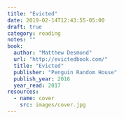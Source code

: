 ```yaml
---
title: "Evicted"
date: 2019-02-14T12:43:55-05:00
draft: true
category: reading
notes: ""
book:
  author: "Matthew Desmond"
  url: "http://evictedbook.com/"
  title: "Evicted"
  publisher: "Penguin Random House"
  publish_year: 2016
  year_read: 2017
resources:
  - name: cover
    src: images/cover.jpg
---
```


